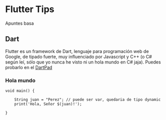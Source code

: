 # Flutter Tips

Apuntes basa


## Dart

Flutter es un framework de Dart, lenguaje para programación web de Google, de tipado fuerte, muy influenciado por Javascript y C++ (o C# según leí, sólo que yo nunca he visto ni un hola mundo en C# jaja). Puedes probarlo en el [DartPad](https://dartpad.dartlang.org/)

### Hola mundo

```
void main() {

    String juan = "Perez"; // puede ser var, quedaria de tipo dynamic
    print('Hola, Señor $(juan)!');

}
```



